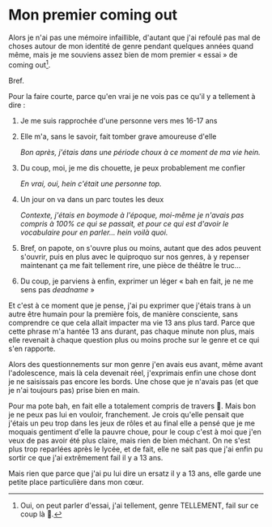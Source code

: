 # Mon premier coming out

Alors je n'ai pas une mémoire infaillible, d'autant que j'ai refoulé pas mal de
choses autour de mon identité de genre pendant quelques années quand même, mais
je me souviens assez bien de mom premier « essai » de coming out[^1].

Bref.

Pour la faire courte, parce qu'en vrai je ne vois pas ce qu'il y a tellement à
dire :

1. Je me suis rapprochée d'une personne vers mes 16-17 ans
2. Elle m'a, sans le savoir, fait tomber grave amoureuse d'elle

    _Bon après, j'étais dans une période choux à ce moment de ma vie hein._

3. Du coup, moi, je me dis chouette, je peux probablement me confier

    _En vrai, oui, hein c'était une personne top._

4. Un jour on va dans un parc toutes les deux

    _Contexte, j'étais en boymode à l'époque, moi-même je n'avais pas compris à
    100% ce qui se passait, et pour ce qui est d'avoir le vocabulaire pour en
    parler... hein voilà quoi._

5. Bref, on papote, on s'ouvre plus ou moins, autant que des ados peuvent
s'ouvrir, puis en plus avec le quiproquo sur nos genres, à y repenser maintenant
ça me fait tellement rire, une pièce de théâtre le truc...

6. Du coup, je parviens à enfin, exprimer un léger « bah en fait, je ne me sens
pas _deadname_ »

Et c'est à ce moment que je pense, j'ai pu exprimer que j'étais trans à un autre 
être humain pour la première fois, de manière consciente, sans comprendre ce que
cela allait impacter ma vie 13 ans plus tard. Parce que cette phrase m'a hantée
13 ans durant, pas chaque minute non plus, mais elle revenait à chaque question
plus ou moins proche sur le genre et ce qui s'en rapporte.

Alors des questionnements sur mon genre j'en avais eus avant, même avant
l'adolescence, mais là cela devenait réel, j'exprimais enfin une chose dont je
ne saisissais pas encore les bords. Une chose que je n'avais pas (et que je n'ai
toujours pas) prise bien en main.

Pour ma pote bah, en fait elle a totalement compris de travers 🤣. Mais bon je 
ne peux pas lui en vouloir, franchement. Je crois qu'elle pensait que j'étais un
peu trop dans les jeux de rôles et au final elle a pensé que je me moquais
gentiment d'elle la pauvre choue, pour le coup c'est à moi que j'en veux de pas
avoir été plus claire, mais rien de bien méchant. On ne s'est plus trop
reparlées après le lycée, et de fait, elle ne sait pas que j'ai enfin pu sortir
ce que j'ai extrêmement fail il y a 13 ans.

Mais rien que parce que j'ai pu lui dire un ersatz il y a 13 ans, elle garde une
petite place particulière dans mon cœur.

[^1]: Oui, on peut parler d'essai, j'ai tellement, genre TELLEMENT, fail sur ce
coup là 🤣.
